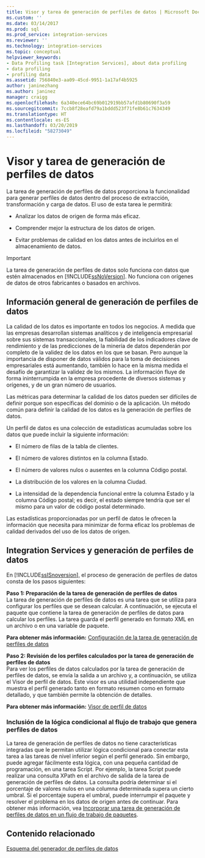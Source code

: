 ```yaml
---
title: Visor y tarea de generación de perfiles de datos | Microsoft Docs
ms.custom: ''
ms.date: 03/14/2017
ms.prod: sql
ms.prod_service: integration-services
ms.reviewer: ''
ms.technology: integration-services
ms.topic: conceptual
helpviewer_keywords:
- Data Profiling task [Integration Services], about data profiling
- data profiling
- profiling data
ms.assetid: 756840e3-aa09-45cd-9951-1a17af4b5925
author: janinezhang
ms.author: janinez
manager: craigg
ms.openlocfilehash: 6a340ece64bc69b012919bb57afd1b80690f3a59
ms.sourcegitcommit: 7ccb8f28eafd79a1bddd523f71fe8b61c7634349
ms.translationtype: HT
ms.contentlocale: es-ES
ms.lasthandoff: 03/20/2019
ms.locfileid: "58273049"
---
```

# <a name="data-profiling-task-and-viewer"></a>Visor y tarea de generación de perfiles de datos
  La tarea de generación de perfiles de datos proporciona la funcionalidad para generar perfiles de datos dentro del proceso de extracción, transformación y carga de datos. El uso de esta tarea le permitirá:  
  
-   Analizar los datos de origen de forma más eficaz.  
  
-   Comprender mejor la estructura de los datos de origen.  
  
-   Evitar problemas de calidad en los datos antes de incluirlos en el almacenamiento de datos.  
  
> [!IMPORTANT]  
>  La tarea de generación de perfiles de datos solo funciona con datos que estén almacenados en [!INCLUDE[ssNoVersion](../../includes/ssnoversion-md.md)]. No funciona con orígenes de datos de otros fabricantes o basados en archivos.  
  
## <a name="data-profiling-overview"></a>Información general de generación de perfiles de datos  
 La calidad de los datos es importante en todos los negocios. A medida que las empresas desarrollan sistemas analíticos y de inteligencia empresarial sobre sus sistemas transaccionales, la fiabilidad de los indicadores clave de rendimiento y de las predicciones de la minería de datos dependerán por completo de la validez de los datos en los que se basan. Pero aunque la importancia de disponer de datos válidos para la toma de decisiones empresariales está aumentando, también lo hace en la misma medida el desafío de garantizar la validez de los mismos. La información fluye de forma ininterrumpida en la empresa procedente de diversos sistemas y orígenes, y de un gran número de usuarios.  
  
 Las métricas para determinar la calidad de los datos pueden ser difíciles de definir porque son específicas del dominio o de la aplicación. Un método común para definir la calidad de los datos es la generación de perfiles de datos.  
  
 Un perfil de datos es una colección de estadísticas acumuladas sobre los datos que puede incluir la siguiente información:  
  
-   El número de filas de la tabla de clientes.  
  
-   El número de valores distintos en la columna Estado.  
  
-   El número de valores nulos o ausentes en la columna Código postal.  
  
-   La distribución de los valores en la columna Ciudad.  
  
-   La intensidad de la dependencia funcional entre la columna Estado y la columna Código postal; es decir, el estado siempre tendría que ser el mismo para un valor de código postal determinado.  
  
 Las estadísticas proporcionadas por un perfil de datos le ofrecen la información que necesita para minimizar de forma eficaz los problemas de calidad derivados del uso de los datos de origen.  
  
## <a name="integration-services-and-data-profiling"></a>Integration Services y generación de perfiles de datos  
 En [!INCLUDE[ssISnoversion](../../includes/ssisnoversion-md.md)], el proceso de generación de perfiles de datos consta de los pasos siguientes:  
  
 **Paso 1: Preparación de la tarea de generación de perfiles de datos**  
 La tarea de generación de perfiles de datos es una tarea que se utiliza para configurar los perfiles que se desean calcular. A continuación, se ejecuta el paquete que contiene la tarea de generación de perfiles de datos para calcular los perfiles. La tarea guarda el perfil generado en formato XML en un archivo o en una variable de paquete.  
  
 **Para obtener más información:** [Configuración de la tarea de generación de perfiles de datos](../../integration-services/control-flow/setup-of-the-data-profiling-task.md)  
  
 **Paso 2: Revisión de los perfiles calculados por la tarea de generación de perfiles de datos**  
 Para ver los perfiles de datos calculados por la tarea de generación de perfiles de datos, se envía la salida a un archivo y, a continuación, se utiliza el Visor de perfil de datos. Este visor es una utilidad independiente que muestra el perfil generado tanto en formato resumen como en formato detallado, y que también permite la obtención de detalles.  
  
 **Para obtener más información:** [Visor de perfil de datos](../../integration-services/control-flow/data-profile-viewer.md)  
  
### <a name="addition-of-conditional-logic-to-the-data-profiling-workflow"></a>Inclusión de la lógica condicional al flujo de trabajo que genera perfiles de datos  
 La tarea de generación de perfiles de datos no tiene características integradas que le permitan utilizar lógica condicional para conectar esta tarea a las tareas de nivel inferior según el perfil generado. Sin embargo, puede agregar fácilmente esta lógica, con una pequeña cantidad de programación, en una tarea Script. Por ejemplo, la tarea Script puede realizar una consulta XPath en el archivo de salida de la tarea de generación de perfiles de datos. La consulta podría determinar si el porcentaje de valores nulos en una columna determinada supera un cierto umbral. Si el porcentaje supera el umbral, puede interrumpir el paquete y resolver el problema en los datos de origen antes de continuar. Para obtener más información, vea [Incorporar una tarea de generación de perfiles de datos en un flujo de trabajo de paquetes](../../integration-services/control-flow/incorporate-a-data-profiling-task-in-package-workflow.md).  
  
## <a name="related-content"></a>Contenido relacionado  
 [Esquema del generador de perfiles de datos](https://go.microsoft.com/fwlink/?LinkId=251524)  
  
  
